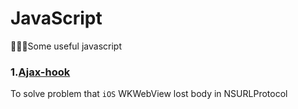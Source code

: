 # JavaScript
🍭🍭🍭Some useful javascript

### 1.[Ajax-hook](https://github.com/Xiaoye220/JavaScript/tree/master/Ajax-hook)
To solve problem that `iOS` WKWebView lost body in NSURLProtocol
